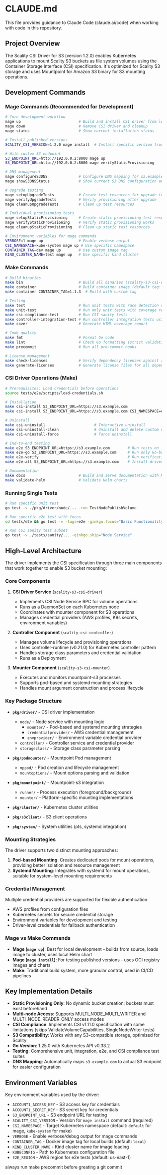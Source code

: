 # CLAUDE.md

This file provides guidance to Claude Code (claude.ai/code) when working with code in this repository.

## Project Overview

The Scality CSI Driver for S3 (version 1.2.0) enables Kubernetes applications to mount Scality S3 buckets as file system volumes using the Container Storage Interface (CSI) specification.
It's optimized for Scality S3 storage and uses Mountpoint for Amazon S3 binary for S3 mounting operations.

## Development Commands

### Mage Commands (Recommended for Development)

```bash
# Core development workflow
mage up                          # Build and install CSI driver from local source (default)
mage down                        # Remove CSI driver and cleanup
mage status                      # Show current installation status

# Install published versions
SCALITY_CSI_VERSION=1.2.0 mage install  # Install specific version from OCI registry

# With custom S3 endpoint
S3_ENDPOINT_URL=http://192.0.0.2:8000 mage up
S3_ENDPOINT_URL=http://192.0.0.2:8000 mage verifyStaticProvisioning

# DNS management
mage configureS3DNS              # Configure DNS mapping for s3.example.com
mage showS3DNSStatus             # Show current S3 DNS configuration and test it

# Upgrade testing
mage setupUpgradeTests           # Create test resources for upgrade testing
mage verifyUpgradeTests          # Verify provisioning after upgrade
mage cleanupUpgradeTests         # Clean up test resources

# Individual provisioning tests
mage setupStaticProvisioning     # Create static provisioning test resources
mage verifyStaticProvisioning    # Verify static provisioning works
mage cleanupStaticProvisioning   # Clean up static test resources

# Environment variables for mage commands
VERBOSE=1 mage up                # Enable verbose output
CSI_NAMESPACE=kube-system mage up # Use specific namespace
CONTAINER_TAG=dev mage up        # Use custom image tag
KIND_CLUSTER_NAME=test mage up   # Use specific kind cluster
```

### Make Commands

```bash
# Build binaries
make bin                         # Build all binaries (scality-s3-csi-driver, scality-csi-controller, scality-s3-csi-mounter, install-mp)
make container                   # Build container image (default tag: local)
make container CONTAINER_TAG=1.1.3  # Build with custom tag

# Testing
make test                        # Run unit tests with race detection and CSI compliance tests  
make unit-test                   # Run only unit tests with coverage report
make csi-compliance-test         # Run CSI sanity tests
make controller-integration-test # Run controller integration tests using envtest
make cover                       # Generate HTML coverage report

# Code quality
make fmt                         # Format Go code
make lint                        # Check Go formatting (strict validation)
make precommit                   # Run all pre-commit hooks

# License management
make check-licenses              # Verify dependency licenses against allowed list
make generate-licenses           # Generate license files for all dependencies
```

### CSI Driver Operations (Make)

```bash
# Prerequisites: Load credentials before operations
source tests/e2e/scripts/load-credentials.sh

# Installation
make csi-install S3_ENDPOINT_URL=https://s3.example.com
make csi-install S3_ENDPOINT_URL=https://s3.example.com CSI_NAMESPACE=custom-ns CSI_IMAGE_TAG=v1.14.0

# Uninstall
make csi-uninstall                      # Interactive uninstall
make csi-uninstall-clean                # Uninstall and delete custom namespace
make csi-uninstall-force                # Force uninstall

# End-to-end testing
make e2e S3_ENDPOINT_URL=https://s3.example.com        # Run tests on installed driver
make e2e-go S3_ENDPOINT_URL=https://s3.example.com     # Run only Go-based e2e tests
make e2e-verify                                        # Run verification tests only
make e2e-all S3_ENDPOINT_URL=https://s3.example.com    # Install driver and run all tests

# Documentation
make docs                        # Build and serve documentation with MkDocs
make validate-helm               # Validate Helm charts
```

### Running Single Tests

```bash
# Run specific unit test
go test -v ./pkg/driver/node/... -run TestNodePublishVolume

# Run specific e2e test with focus
cd tests/e2e && go test -v -tags=e2e -ginkgo.focus="Basic Functionality"

# Run CSI sanity test subset
go test -v ./tests/sanity/... -ginkgo.skip="Node Service"
```

## High-Level Architecture

The driver implements the CSI specification through three main components that work together to enable S3 bucket mounting:

### Core Components

1. **CSI Driver Service** (`scality-s3-csi-driver`)
   - Implements CSI Node Service RPC for volume operations
   - Runs as a DaemonSet on each Kubernetes node
   - Coordinates with mounter component for S3 operations
   - Manages credential providers (AWS profiles, K8s secrets, environment variables)

2. **Controller Component** (`scality-csi-controller`)
   - Manages volume lifecycle and provisioning operations
   - Uses controller-runtime (v0.21.0) for Kubernetes controller pattern
   - Handles storage class parameters and credential validation
   - Runs as a Deployment

3. **Mounter Component** (`scality-s3-csi-mounter`)
   - Executes and monitors mountpoint-s3 processes
   - Supports pod-based and systemd mounting strategies
   - Handles mount argument construction and process lifecycle

### Key Package Structure

- **`pkg/driver/`** - CSI driver implementation
  - `node/` - Node service with mounting logic
    - `mounter/` - Pod-based and systemd mounting strategies
    - `credentialprovider/` - AWS credential management
    - `envprovider/` - Environment variable credential provider
  - `controller/` - Controller service and credential provider
  - `storageclass/` - Storage class parameter parsing

- **`pkg/podmounter/`** - Mountpoint Pod management
  - `mppod/` - Pod creation and lifecycle management
  - `mountoptions/` - Mount options parsing and validation

- **`pkg/mountpoint/`** - Mountpoint-s3 integration
  - `runner/` - Process execution (foreground/background)
  - `mounter/` - Platform-specific mounting implementations

- **`pkg/cluster/`** - Kubernetes cluster utilities
- **`pkg/s3client/`** - S3 client operations
- **`pkg/system/`** - System utilities (pts, systemd integration)

### Mounting Strategies

The driver supports two distinct mounting approaches:

1. **Pod-based Mounting**: Creates dedicated pods for mount operations, providing better isolation and resource management
2. **Systemd Mounting**: Integrates with systemd for mount operations, suitable for system-level mounting requirements

### Credential Management

Multiple credential providers are supported for flexible authentication:

- AWS profiles from configuration files
- Kubernetes secrets for secure credential storage
- Environment variables for development and testing
- Driver-level credentials for fallback authentication

### Mage vs Make Commands

- **Mage (`mage up`)**: Best for local development - builds from source, loads image to cluster, uses local Helm chart
- **Mage (`mage install`)**: For testing published versions - uses OCI registry images and charts
- **Make**: Traditional build system, more granular control, used in CI/CD pipelines

## Key Implementation Details

- **Static Provisioning Only**: No dynamic bucket creation; buckets must exist beforehand
- **Multi-node Access**: Supports MULTI_NODE_MULTI_WRITER and MULTI_NODE_READER_ONLY access modes
- **CSI Compliance**: Implements CSI v1.11.0 specification with some limitations (skips ValidateVolumeCapabilities, SingleNodeWriter tests)
- **S3 Compatibility**: Works with any S3-compatible storage, optimized for Scality
- **Go Version**: 1.25.0 with Kubernetes API v0.33.2
- **Testing**: Comprehensive unit, integration, e2e, and CSI compliance test suites
- **DNS Mapping**: Automatically maps `s3.example.com` to actual S3 endpoint for easier configuration

## Environment Variables

Key environment variables used by the driver:

- `ACCOUNT1_ACCESS_KEY` - S3 access key for credentials
- `ACCOUNT1_SECRET_KEY` - S3 secret key for credentials  
- `S3_ENDPOINT_URL` - S3 endpoint URL for testing
- `SCALITY_CSI_VERSION` - Version for `mage install` command (required)
- `CSI_NAMESPACE` - Target Kubernetes namespace (default: `default` for mage, `kube-system` for make)
- `VERBOSE` - Enable verbose/debug output for mage commands
- `CONTAINER_TAG` - Docker image tag for local builds (default: `local`)
- `KIND_CLUSTER_NAME` - Kind cluster name for image loading
- `KUBECONFIG` - Path to Kubernetes configuration file
- `E2E_REGION` - AWS region for e2e tests (default: us-east-1)

always run make precommit before greating a git commit
